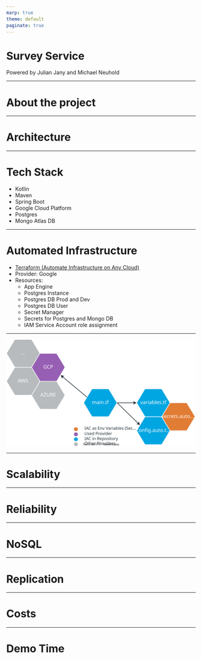 ```yaml
---
marp: true
theme: default
paginate: true
---
```


<!--![bg left:40% 80%](https://marp.app/assets/marp.svg)-->

# **Survey Service**

Powered by Julian Jany and Michael Neuhold

---

# About the project

---

# Architecture

---

# Tech Stack
- Kotlin
- Maven
- Spring Boot
- Google Cloud Platform
- Postgres
- Mongo Atlas DB
---

# Automated Infrastructure
- [Terraform (Automate Infrastructure on Any Cloud)](https://www.terraform.io/)
- Provider: Google
- Resources:
  - App Engine
  - Postgres Instance
  - Postgres DB Prod and Dev
  - Postgres DB User
  - Secret Manager
  - Secrets for Postgres and Mongo DB
  - IAM Service Account role assignment
---

![w:1000000](./terraform-workflow.svg)

---

# Scalability

---

# Reliability

---

# NoSQL

---

# Replication

---

# Costs

---

# Demo Time